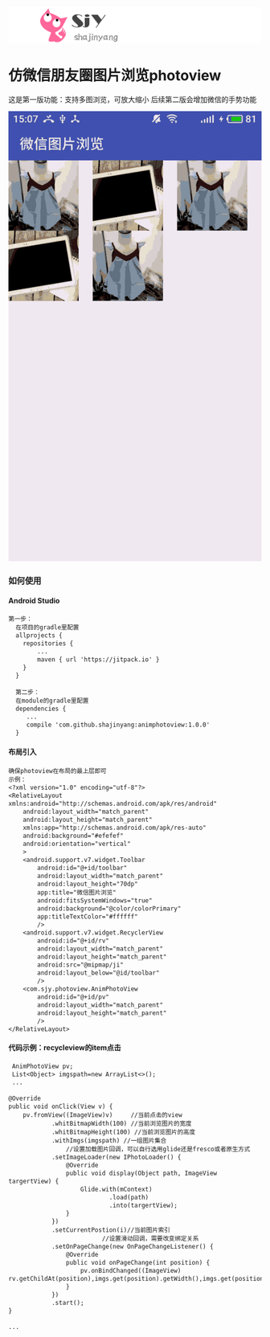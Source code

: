 ![](sjylogo.png)
# 仿微信朋友圈图片浏览photoview
  这是第一版功能：支持多图浏览，可放大缩小
  后续第二版会增加微信的手势功能


![](gif2.gif)




### 如何使用

#### Android Studio
    第一步：
      在项目的gradle里配置
      allprojects {
        repositories {
            ...
            maven { url 'https://jitpack.io' }
        }
      }

      第二步：
      在module的gradle里配置
      dependencies {
         ...
      	 compile 'com.github.shajinyang:animphotoview:1.0.0'
      }

#### 布局引入
    确保photoview在布局的最上层即可
    示例：
    <?xml version="1.0" encoding="utf-8"?>
    <RelativeLayout xmlns:android="http://schemas.android.com/apk/res/android"
        android:layout_width="match_parent"
        android:layout_height="match_parent"
        xmlns:app="http://schemas.android.com/apk/res-auto"
        android:background="#efefef"
        android:orientation="vertical"
        >
        <android.support.v7.widget.Toolbar
            android:id="@+id/toolbar"
            android:layout_width="match_parent"
            android:layout_height="70dp"
            app:title="微信图片浏览"
            android:fitsSystemWindows="true"
            android:background="@color/colorPrimary"
            app:titleTextColor="#ffffff"
            />
        <android.support.v7.widget.RecyclerView
            android:id="@+id/rv"
            android:layout_width="match_parent"
            android:layout_height="match_parent"
            android:src="@mipmap/ji"
            android:layout_below="@id/toolbar"
            />
        <com.sjy.photoview.AnimPhotoView
            android:id="@+id/pv"
            android:layout_width="match_parent"
            android:layout_height="match_parent"
            />
    </RelativeLayout>



#### 代码示例：recycleview的item点击

     AnimPhotoView pv;
     List<Object> imgspath=new ArrayList<>();
     ...

    @Override
    public void onClick(View v) {
        pv.fromView((ImageView)v)     //当前点击的view
                .whitBitmapWidth(100) //当前浏览图片的宽度
                .whitBitmapHeight(100) //当前浏览图片的高度
                .withImgs(imgspath) //一组图片集合
                    //设置加载图片回调，可以自行选用glide还是fresco或者原生方式
                .setImageLoader(new IPhotoLoader() {
                    @Override
                    public void display(Object path, ImageView targertView) {
                        Glide.with(mContext)
                                .load(path)
                                .into(targertView);
                    }
                })
                .setCurrentPostion(i)//当前图片索引
                              //设置滑动回调，需要改变绑定关系
                .setOnPageChange(new OnPageChangeListener() {
                    @Override
                    public void onPageChange(int position) {
                        pv.onBindChanged((ImageView) rv.getChildAt(position),imgs.get(position).getWidth(),imgs.get(position).getHeight());
                    }
                })
                .start();
    }

    ...




















